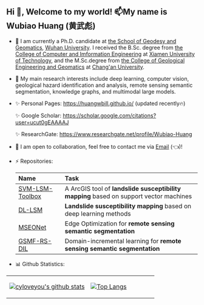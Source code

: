 ## Hi 👋, Welcome to my world! 📫My name is Wubiao Huang (黄武彪)

- 🔭­ I am currently a Ph.D. candidate at [the School of Geodesy and Geomatics](http://main.sgg.whu.edu.cn/), [Wuhan University](https://www.whu.edu.cn/). I received the B.Sc. degree from [the College of Computer and Imformation Engineering](https://cs.xmut.edu.cn/index.htm) at [Xiamen University of Technology](https://www.xmut.edu.cn/), and the M.Sc.degree from [the College of Geological Engineering and Geomatics](https://dcxy.chd.edu.cn/) at [Chang'an University](https://www.chd.edu.cn/).

- 🌱 My main research interests include deep learning, computer vision, geological hazard identification and analysis, remote sensing semantic segmentation, knowledge graphs, and multimodal large models.

- ✨ Personal Pages: https://huangwbill.github.io/ (updated recently🔥)
  
  ✨ Google Scholar: https://scholar.google.com/citations?user=ucut0gEAAAAJ

  ✨ ResearchGate: https://www.researchgate.net/profile/Wubiao-Huang

- 👯 I am open to collaboration, feel free to contact me via [Email](huangwubiao@whu.edu.cn) (👈)!

- ⚡ Repositories:
  
    | Name                                                             | Task                                                                                   |
    | :--------------------------------------------------------------  | :------------------------------------------------------------------------------------  |
    | [SVM-LSM-Toolbox](https://github.com/HuangWBill/SVM-LSM-Toolbox) | A ArcGIS tool of **landslide susceptibility mapping** based on support vector machines |
    | [DL-LSM](https://github.com/HuangWBill/DL_LSM)                   | **Landslide susceptibility mapping** based on deep learning methods                    |
    | [MSEONet](https://github.com/HuangWBill/MSEONet)                 | Edge Optimization for **remote sensing semantic segmentation**                         |
    | [GSMF-RS-DIL](https://github.com/HuangWBill/GSMF-RS-DIL)         | Domain-incremental learning for **remote sensing semantic segmentation**               |  

- 📊 Github Statistics: 
<table >

<tr><td align="center" width="55%">
    
[![cyloveyou's github stats](https://github-readme-stats.vercel.app/api?username=HuangWBill&count_private=true&show_icons=true&theme=white)](https://github.com/anuraghazra/github-readme-stats)

</td>

<td align="top" width="45%">

[![Top Langs](https://github-readme-stats.vercel.app/api/top-langs/?username=HuangWBill&layout=compact&theme=white)](https://github.com/anuraghazra/github-readme-stats)

</td>
</table>


<!--
- ðŸ¤” Iâ€™m looking for help with ...
- ðŸ’¬ Ask me about ...
-  How to reach me: ...
- ðŸ˜„ Pronouns: ...
- âš?Fun fact: ...

